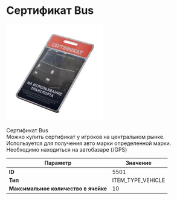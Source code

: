 # Сертификат Bus

![Item Image](../img/5501.webp?raw=true)

Сертификат Bus<br>Можно купить сертификат у игроков на центральном рынке.<br>Используется для получения авто марки определенной марки.<br>Необходимо находиться на автобазаре (/GPS)


| Параметр | Значение |
|----------|----------|
| **ID** | 5501 |
| **Тип** | ITEM_TYPE_VEHICLE |
| **Максимальное количество в ячейке** | 10 |

